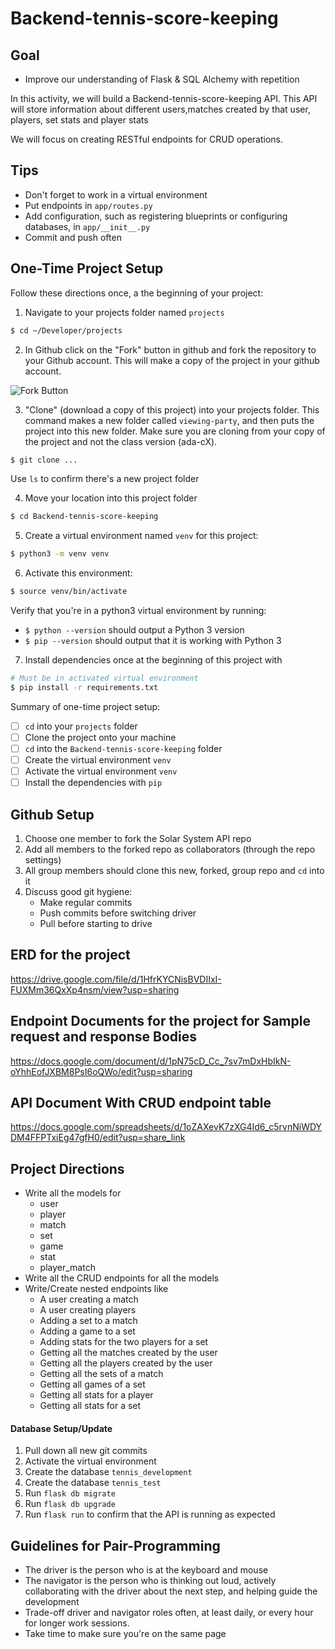 # Backend-tennis-score-keeping


## Goal


* Improve our understanding of Flask & SQL Alchemy with repetition

In this activity, we will build a Backend-tennis-score-keeping API. This API will store information about different users,matches created by that user, players, set stats and player stats

We will focus on creating RESTful endpoints for CRUD operations.

## Tips

- Don't forget to work in a virtual environment
- Put endpoints in `app/routes.py`
- Add configuration, such as registering blueprints or configuring databases, in `app/__init__.py`
- Commit and push often

## One-Time Project Setup

Follow these directions once, a the beginning of your project:

1. Navigate to your projects folder named `projects`

```bash
$ cd ~/Developer/projects
```

2. In Github click on the "Fork" button in github and fork the repository to your Github account.  This will make a copy of the project in your github account. 

![Fork Button](images/fork.png)

3. "Clone" (download a copy of this project) into your projects folder. This command makes a new folder called `viewing-party`, and then puts the project into this new folder.  Make sure you are cloning from your copy of the project and not the class version (ada-cX).

```bash
$ git clone ...
```

Use `ls` to confirm there's a new project folder

4. Move your location into this project folder

```bash
$ cd Backend-tennis-score-keeping
```

5. Create a virtual environment named `venv` for this project:

```bash
$ python3 -m venv venv
```

6. Activate this environment:

```bash
$ source venv/bin/activate
```

Verify that you're in a python3 virtual environment by running:

- `$ python --version` should output a Python 3 version
- `$ pip --version` should output that it is working with Python 3

7. Install dependencies once at the beginning of this project with

```bash
# Must be in activated virtual environment
$ pip install -r requirements.txt
```

Summary of one-time project setup:

- [ ] `cd` into your `projects` folder
- [ ] Clone the project onto your machine
- [ ] `cd` into the `Backend-tennis-score-keeping` folder
- [ ] Create the virtual environment `venv`
- [ ] Activate the virtual environment `venv`
- [ ] Install the dependencies with `pip`

## Github Setup

1. Choose one member to fork the Solar System API repo 
1. Add all members to the forked repo as collaborators (through the repo settings)
1. All group members should clone this new, forked, group repo and `cd` into it
1. Discuss good git hygiene: 
    * Make regular commits
    * Push commits before switching driver
    * Pull before starting to drive

## ERD for the project
 https://drive.google.com/file/d/1HfrKYCNisBVDIIxI-FUXMm36QxXp4nsm/view?usp=sharing
## Endpoint Documents for the project for Sample request and response Bodies
https://docs.google.com/document/d/1pN75cD_Cc_7sv7mDxHbIkN-oYhhEofJXBM8PsI6oQWo/edit?usp=sharing
## API Document With CRUD endpoint table
https://docs.google.com/spreadsheets/d/1oZAXevK7zXG4Id6_c5rvnNiWDYDM4FFPTxiEg47gfH0/edit?usp=share_link
## Project Directions

- Write all the models for 
     * user
     * player
     * match
     * set
     * game
     * stat
     * player_match
 - Write all the CRUD endpoints for all the models 
 - Write/Create nested endpoints like 
    * A user creating a match
    * A user creating players
    * Adding a set to a match
    * Adding a game to a set
    * Adding stats for the two players for a set
    * Getting all the matches created by the user
    * Getting all the players created by the user
    * Getting all the sets of a match
    * Getting all games of a set
    * Getting all stats for a player
    * Getting all stats for a set
    

#### Database Setup/Update

1. Pull down all new git commits
1. Activate the virtual environment
1. Create the database `tennis_development`
2. Create the database `tennis_test`
3. Run `flask db migrate`
4. Run `flask db upgrade`
5. Run `flask run` to confirm that the API is running as expected


## Guidelines for Pair-Programming

- The driver is the person who is at the keyboard and mouse
- The navigator is the person who is thinking out loud, actively collaborating with the driver about the next step, and helping guide the development
- Trade-off driver and navigator roles often, at least daily, or every hour for longer work sessions.
- Take time to make sure you're on the same page
